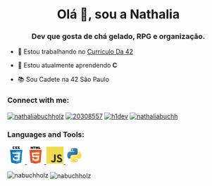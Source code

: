<h1 align="center">Olá 👋, sou a Nathalia</h1>
<h3 align="center">Dev que gosta de chá gelado, RPG e organização.</h3>

- 🔭 Estou trabalhando no [Curriculo Da 42](https://github.com/NaBuchholz/ft_commoncore)

- 📘 Estou atualmente aprendendo **C**

- 📚 Sou Cadete na 42 São Paulo


<h3 align="left">Connect with me:</h3>
<p align="left">
<a href="https://linkedin.com/in/nathaliabuchholz" target="blank"><img align="center" src="https://raw.githubusercontent.com/rahuldkjain/github-profile-readme-generator/master/src/images/icons/Social/linked-in-alt.svg" alt="nathaliabuchholz" height="30" width="40" /></a>
<a href="https://stackoverflow.com/users/20308557" target="blank"><img align="center" src="https://raw.githubusercontent.com/rahuldkjain/github-profile-readme-generator/master/src/images/icons/Social/stack-overflow.svg" alt="20308557" height="30" width="40" /></a>
<a href="https://www.youtube.com/c/h1dev" target="blank"><img align="center" src="https://raw.githubusercontent.com/rahuldkjain/github-profile-readme-generator/master/src/images/icons/Social/youtube.svg" alt="h1dev" height="30" width="40" /></a>
<a href="https://www.hackerrank.com/nathaliabuchh" target="blank"><img align="center" src="https://raw.githubusercontent.com/rahuldkjain/github-profile-readme-generator/master/src/images/icons/Social/hackerrank.svg" alt="nathaliabuchh" height="30" width="40" /></a>
</p>

<h3 align="left">Languages and Tools:</h3>
<p align="left"> <a href="https://www.w3schools.com/css/" target="_blank" rel="noreferrer"> <img src="https://raw.githubusercontent.com/devicons/devicon/master/icons/css3/css3-original-wordmark.svg" alt="css3" width="40" height="40"/> </a> <a href="https://www.w3.org/html/" target="_blank" rel="noreferrer"> <img src="https://raw.githubusercontent.com/devicons/devicon/master/icons/html5/html5-original-wordmark.svg" alt="html5" width="40" height="40"/> </a> <a href="https://developer.mozilla.org/en-US/docs/Web/JavaScript" target="_blank" rel="noreferrer"> <img src="https://raw.githubusercontent.com/devicons/devicon/master/icons/javascript/javascript-original.svg" alt="javascript" width="40" height="40"/> </a> <a href="https://www.python.org" target="_blank" rel="noreferrer"> <img src="https://raw.githubusercontent.com/devicons/devicon/master/icons/python/python-original.svg" alt="python" width="40" height="40"/> </a> </p>

<p><img align="left" src="https://github-readme-stats.vercel.app/api/top-langs?username=nabuchholz&show_icons=true&theme=dracula&title_color=15c1ad&locale=pt-br&layout=compact" alt="nabuchholz" /></p>

<p>&nbsp;<img align="center" src="https://github-readme-stats.vercel.app/api?username=nabuchholz&show_icons=true&theme=dracula&title_color=15c1ad&locale=pt-br" alt="nabuchholz" /></p>
